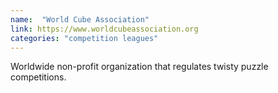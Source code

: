 ```yaml
---
name:  "World Cube Association"
link: https://www.worldcubeassociation.org
categories: "competition leagues"
---
```


Worldwide non-profit organization that regulates twisty puzzle competitions.
